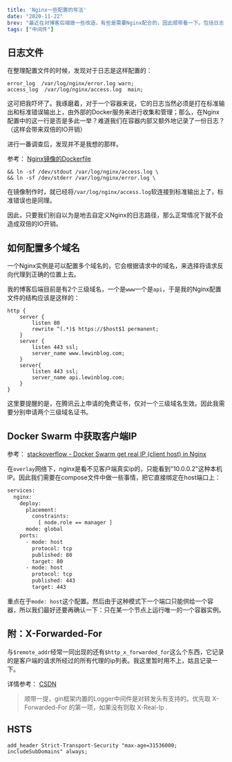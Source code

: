```yaml lw-blog-meta
title: 'Nginx一些配置的写法'
date: "2020-11-22"
brev: "最近在对博客后端做一些改造，有些是需要Nginx配合的，因此顺带看一下。包括日志，多域名，客户端地址。"
tags: ["中间件"]
```

## 日志文件

在整理配置文件的时候，发现对于日志是这样配置的：

```text
error_log  /var/log/nginx/error.log warn;
access_log  /var/log/nginx/access.log  main;
```

这可把我吓坏了。我琢磨着，对于一个容器来说，它的日志当然必须是打在标准输出和标准错误输出上，由外部的Docker服务来进行收集和管理；那么，在Nginx配置中的这一行是否是多此一举？难道我们在容器内部又额外地记录了一份日志？（这样会带来双倍的IO开销）

进行一番调查后，发现并不是我想的那样。

参考： [Nginx镜像的Dockerfile](https://github.com/nginxinc/docker-nginx/blob/deff8fbe9d3e8613de110265aa932d84d1827acf/mainline/buster/Dockerfile#L96) 

```text
&& ln -sf /dev/stdout /var/log/nginx/access.log \
&& ln -sf /dev/stderr /var/log/nginx/error.log \
```

在镜像制作时，就已经将`/var/log/nginx/access.log`软连接到标准输出上了，标准错误也是同理。

因此，只要我们别自以为是地去自定义Nginx的日志路径，那么正常情况下就不会造成双倍的IO开销。

## 如何配置多个域名

一个Nginx实例是可以配置多个域名的，它会根据请求中的域名，来选择将请求反向代理到正确的位置上去。

我的博客后端目前是有2个三级域名，一个是`www`一个是`api`，于是我的Nginx配置文件的结构应该是这样的：

```text
http {
    server {
        listen 80
        rewrite ^(.*)$ https://$host$1 permanent;
    }
    server {
        listen 443 ssl;
        server_name www.lewinblog.com;
    }
    server{
        listen 443 ssl;
        server_name api.lewinblog.com;
    }
}
```

这里要提醒的是，在腾讯云上申请的免费证书，仅对一个三级域名生效。因此我需要分别申请两个三级域名证书。

## Docker Swarm 中获取客户端IP

参考： [stackoverflow - Docker Swarm get real IP (client host) in Nginx](https://stackoverflow.com/questions/49415595/docker-swarm-get-real-ip-client-host-in-nginx) 

在`overlay`网络下，nginx是看不见客户端真实ip的，只能看到"10.0.0.2"这种本机IP。因此我们需要在compose文件中做一些事情，把它直接绑定在host端口上：

```dockerfile
services:
  nginx:
    deploy:
      placement:
        constraints:
          [ node.role == manager ]
      mode: global
    ports:
      - mode: host
        protocol: tcp
        published: 80
        target: 80
      - mode: host
        protocol: tcp
        published: 443
        target: 443
```

重点在于`mode: host`这个配置。然后由于这种模式下一个端口只能供给一个容器，所以我们最好还要再确认一下：只在某一个节点上运行唯一的一个容器实例。

## 附：X-Forwarded-For

与`$remote_addr`经常一同出现的还有`$http_x_forwarded_for`这么个东西，它记录的是客户端的请求所经过的所有代理的ip列表。我这里暂时用不上，姑且记录一下。

详情参考： [CSDN](https://blog.csdn.net/xqhys/article/details/81782633)

> 顺带一提，gin框架内置的Logger中间件是对转发头有支持的。优先取 X-Forwarded-For 的第一项，如果没有则取 X-Real-Ip .

## HSTS

```text
add_header Strict-Transport-Security "max-age=31536000; includeSubDomains" always;
```
